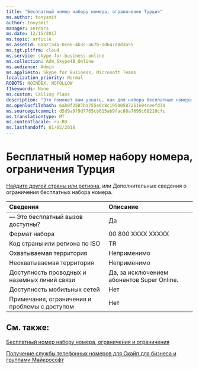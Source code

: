 ```yaml
---
title: "Бесплатный номер набору номера, ограничения Турция"
ms.author: tonysmit
author: tonysmit
manager: serdars
ms.date: 12/15/2017
ms.topic: article
ms.assetid: 6aa21a4a-0c66-4b3c-a67b-1d647d8d3a55
ms.tgt.pltfrm: cloud
ms.service: skype-for-business-online
ms.collection: Adm_Skype4B_Online
ms.audience: Admin
ms.appliesto: Skype for Business, Microsoft Teams
localization_priority: Normal
ROBOTS: NOINDEX, NOFOLLOW
f1keywords: None
ms.custom: Calling Plans
description: "Это поможет вам узнать, как для набора бесплатные номера в каждом регионе. После выбора страны или региона, его можно перейти страны страницу, содержащую подробные сведения, ограничения и ограничения для бесплатных службы доступности которых бесплатная служба недоступна. Формат набора номера или форматы покажу требуется код доступа в рамках каждой страны или региона для абонентской группы бесплатный номер телефона."
ms.openlocfilehash: 6ab0f2587ba755e6c8c19500587251e04ceefd39
ms.sourcegitcommit: d5d9a9f9d7765cb615ab9fac88a7695c60210cfc
ms.translationtype: MT
ms.contentlocale: ru-RU
ms.lasthandoff: 01/02/2018
---
```

# <a name="toll-free-dialing-restrictions-in-turkey"></a>Бесплатный номер набору номера, ограничения Турция

[Найдите другой страны или региона](../what-are-calling-plans-in-office-365/toll-free-dialing-limitations-and-restrictions.md), или Дополнительные сведения о ограничения бесплатных набора номера.


|**Сведения**|**Описание**|
|:-----|:-----|
|— Это бесплатный вызов доступны?  <br/> |Да  <br/> |
|Формат набора  <br/> |00 800 XXXX XXXXX  <br/> |
|Код страны или региона по ISO  <br/> |TR  <br/> |
|Охватываемая территория  <br/> |Неприменимо  <br/> |
|Неохватываемая территория  <br/> |Неприменимо  <br/> |
|Доступность проводных и наземных линий связи  <br/> | Да, за исключением абонентов Super Online. <br/> |
|Доступность мобильных сетей  <br/> |Нет  <br/> |
|Примечания, ограничения и проблемы с доступом  <br/> |Нет  <br/> |
   
## <a name="related-topics"></a>См. также:

[Бесплатный номер набору номера, ограничения и ограничения](../what-are-calling-plans-in-office-365/toll-free-dialing-limitations-and-restrictions.md)

[Получение службы телефонных номеров для Скайп для бизнеса и группами Майкрософт](../what-is-phone-system-in-office-365/getting-service-phone-numbers.md)
